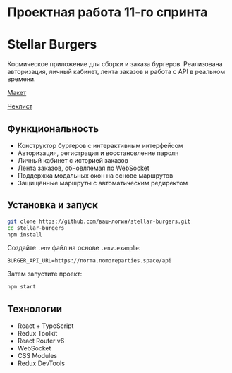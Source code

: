 # Проектная работа 11-го спринта

# Stellar Burgers

Космическое приложение для сборки и заказа бургеров. Реализована авторизация, личный кабинет, лента заказов и работа с API в реальном времени.

[Макет](<https://www.figma.com/file/vIywAvqfkOIRWGOkfOnReY/React-Fullstack_-Проектные-задачи-(3-месяца)_external_link?type=design&node-id=0-1&mode=design>)

[Чеклист](https://www.notion.so/praktikum/0527c10b723d4873aa75686bad54b32e?pvs=4)

## Функциональность

- Конструктор бургеров с интерактивным интерфейсом
- Авторизация, регистрация и восстановление пароля
- Личный кабинет с историей заказов
- Лента заказов, обновляемая по WebSocket
- Поддержка модальных окон на основе маршрутов
- Защищённые маршруты с автоматическим редиректом

## Установка и запуск

```bash
git clone https://github.com/ваш-логин/stellar-burgers.git
cd stellar-burgers
npm install
```

Создайте `.env` файл на основе `.env.example`:

```env
BURGER_API_URL=https://norma.nomoreparties.space/api
```

Затем запустите проект:

```bash
npm start
```

## Технологии

- React + TypeScript
- Redux Toolkit
- React Router v6
- WebSocket
- CSS Modules
- Redux DevTools

